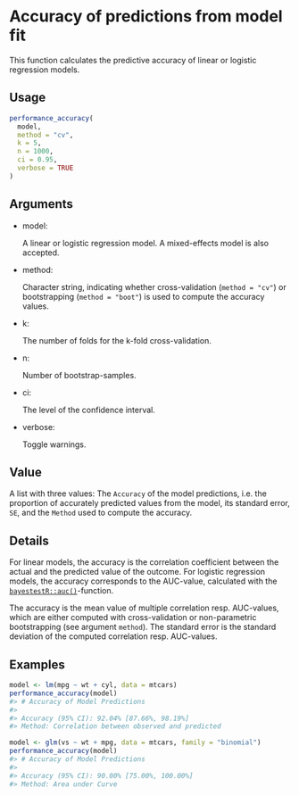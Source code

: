 # Accuracy of predictions from model fit

This function calculates the predictive accuracy of linear or logistic
regression models.

## Usage

``` r
performance_accuracy(
  model,
  method = "cv",
  k = 5,
  n = 1000,
  ci = 0.95,
  verbose = TRUE
)
```

## Arguments

- model:

  A linear or logistic regression model. A mixed-effects model is also
  accepted.

- method:

  Character string, indicating whether cross-validation
  (`method = "cv"`) or bootstrapping (`method = "boot"`) is used to
  compute the accuracy values.

- k:

  The number of folds for the k-fold cross-validation.

- n:

  Number of bootstrap-samples.

- ci:

  The level of the confidence interval.

- verbose:

  Toggle warnings.

## Value

A list with three values: The `Accuracy` of the model predictions, i.e.
the proportion of accurately predicted values from the model, its
standard error, `SE`, and the `Method` used to compute the accuracy.

## Details

For linear models, the accuracy is the correlation coefficient between
the actual and the predicted value of the outcome. For logistic
regression models, the accuracy corresponds to the AUC-value, calculated
with the
[`bayestestR::auc()`](https://easystats.github.io/bayestestR/reference/area_under_curve.html)-function.

The accuracy is the mean value of multiple correlation resp. AUC-values,
which are either computed with cross-validation or non-parametric
bootstrapping (see argument `method`). The standard error is the
standard deviation of the computed correlation resp. AUC-values.

## Examples

``` r
model <- lm(mpg ~ wt + cyl, data = mtcars)
performance_accuracy(model)
#> # Accuracy of Model Predictions
#> 
#> Accuracy (95% CI): 92.04% [87.66%, 98.19%]
#> Method: Correlation between observed and predicted

model <- glm(vs ~ wt + mpg, data = mtcars, family = "binomial")
performance_accuracy(model)
#> # Accuracy of Model Predictions
#> 
#> Accuracy (95% CI): 90.00% [75.00%, 100.00%]
#> Method: Area under Curve
```

